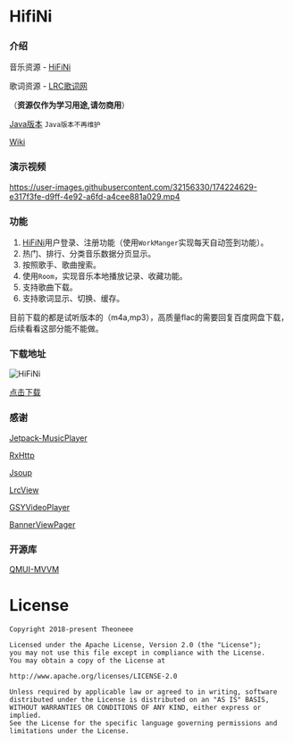 # HifiNi

### 介绍

音乐资源 - [HiFiNi](https://www.hifiti.com/)

歌词资源 - [LRC歌词网](https://www.lrcgeci.com/)


（**资源仅作为学习用途,请勿商用**）


[Java版本](https://github.com/Theoneee/HifiNi/tree/java)
`Java版本不再维护`


[Wiki](https://github.com/Theoneee/HifiNi/wiki)


### 演示视频

https://user-images.githubusercontent.com/32156330/174224629-e317f3fe-d9ff-4e92-a6fd-a4cee881a029.mp4

### 功能

1. [HiFiNi](https://www.hifiti.com/)用户登录、注册功能（使用`WorkManger`实现每天自动签到功能）。
2. 热门、排行、分类音乐数据分页显示。
3. 按照歌手、歌曲搜索。
4. 使用`Room`，实现音乐本地播放记录、收藏功能。
5. 支持歌曲下载。
6. 支持歌词显示、切换、缓存。

目前下载的都是试听版本的（m4a,mp3），高质量flac的需要回复百度网盘下载，后续看看这部分能不能做。

### 下载地址

![HiFiNi](https://www.pgyer.com/app/qrcode/HifiNi)

[点击下载](https://www.pgyer.com/HifiNi)

### 感谢

[Jetpack-MusicPlayer](https://github.com/KunMinX/Jetpack-MusicPlayer)

[RxHttp](https://github.com/liujingxing/rxhttp)

[Jsoup](https://github.com/jhy/jsoup)

[LrcView](https://github.com/zion223/NeteaseCloudMusic-MVVM/tree/master/lib_common_ui/src/main/java/com/netease/lib_common_ui/lrc)

[GSYVideoPlayer](https://github.com/CarGuo/GSYVideoPlayer)

[BannerViewPager](https://github.com/zhpanvip/BannerViewPager)

### 开源库

[QMUI-MVVM](https://github.com/Theoneee/QMUI-MVVM)

# License

```
Copyright 2018-present Theoneee

Licensed under the Apache License, Version 2.0 (the "License");
you may not use this file except in compliance with the License.
You may obtain a copy of the License at

http://www.apache.org/licenses/LICENSE-2.0

Unless required by applicable law or agreed to in writing, software
distributed under the License is distributed on an "AS IS" BASIS,
WITHOUT WARRANTIES OR CONDITIONS OF ANY KIND, either express or implied.
See the License for the specific language governing permissions and
limitations under the License.
```





